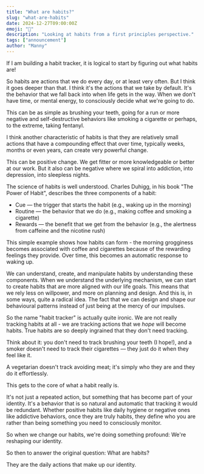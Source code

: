 ```yaml
---
title: "What are habits?"
slug: "what-are-habits"
date: 2024-12-27T09:00:00Z
emoji: "🌱"
description: "Looking at habits from a first principles perspective."
tags: ["announcement"]
author: "Manny"
---
```


If I am building a habit tracker, it is logical to start by figuring out what habits are! 

So habits are actions that we do every day, or at least very often. But I think it goes deeper than that. I think it's the actions that we take by default. It's the behavior that we fall back into when life gets in the way. When we don't have time, or mental energy, to consciously decide what we're going to do. 

This can be as simple as brushing your teeth, going for a run or more negative and self-destructive behaviors like smoking a cigarette or perhaps, to the extreme, taking fentanyl. 

I think another characteristic of habits is that they are relatively small actions that have a compounding effect that over time, typically weeks, months or even years, can create very powerful change. 

This can be positive change. We get fitter or more knowledgeable or better at our work. But it also can be negative where we spiral into addiction, into depression, into sleepless nights.

The science of habits is well understood. Charles Duhigg, in his book "The Power of Habit", describes the three components of a habit:

- Cue — the trigger that starts the habit (e.g., waking up in the morning)
- Routine — the behavior that we do (e.g., making coffee and smoking a cigarette) 
- Rewards — the benefit that we get from the behavior (e.g., the alertness from caffeine and the nicotine rush)

This simple example shows how habits can form - the morning grogginess becomes associated with coffee and cigarettes because of the rewarding feelings they provide. Over time, this becomes an automatic response to waking up.

We can understand, create, and manipulate habits by understanding these components. When we understand the underlying mechanism, we can start to create habits that are more aligned with our life goals. This means that we rely less on willpower, and more on planning and design. And this is, in some ways, quite a radical idea. The fact that we can design and shape our behavioural patterns instead of just being at the mercy of our impulses.

So the name "habit tracker" is actually quite ironic. We are not really tracking habits at all - we are tracking actions that we *hope* will become habits. True habits are so deeply ingrained that they don't need tracking. 

Think about it: you don't need to track brushing your teeth (I hope!), and a smoker doesn't need to track their cigarettes — they just do it when they feel like it.

A vegetarian doesn't track avoiding meat; it's simply who they are and they do it effortlessly.

This gets to the core of what a habit really is. 

It's not just a repeated action, but something that has become part of your identity. It's a behavior that is so natural and automatic that tracking it would be redundant. Whether positive habits like daily hygiene or negative ones like addictive behaviors, once they are truly habits, they define who you are rather than being something you need to consciously monitor.

So when we change our habits, we're doing something profound: We're reshaping our identity.

So then to answer the original question: What are habits? 

They are the daily actions that make up our identity.





